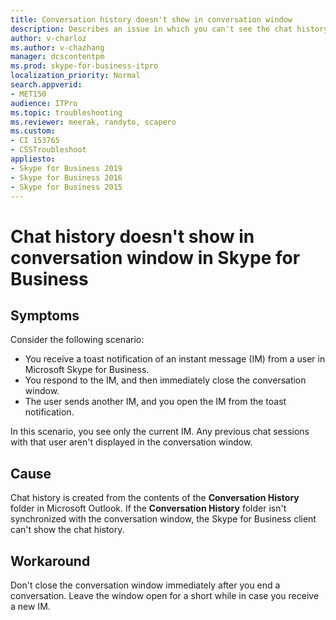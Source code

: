 ```yaml
---
title: Conversation history doesn't show in conversation window
description: Describes an issue in which you can't see the chat history in Skype for Business. Provide a workaround.
author: v-charloz
ms.author: v-chazhang
manager: dcscontentpm
ms.prod: skype-for-business-itpro
localization_priority: Normal
search.appverid: 
- MET150
audience: ITPro 
ms.topic: troubleshooting
ms.reviewer: meerak, randyto, scapero
ms.custom: 
- CI 153765
- CSSTroubleshoot
appliesto:
- Skype for Business 2019
- Skype for Business 2016
- Skype for Business 2015
---
```


# Chat history doesn't show in conversation window in Skype for Business 

## Symptoms

Consider the following scenario:

- You receive a toast notification of an instant message (IM) from a user in Microsoft Skype for Business.
- You respond to the IM, and then immediately close the conversation window.
- The user sends another IM, and you open the IM from the toast notification.

In this scenario, you see only the current IM. Any previous chat sessions with that user aren't displayed in the conversation window.

## Cause

Chat history is created from the contents of the **Conversation History** folder in Microsoft Outlook. If the **Conversation History** folder isn't synchronized with the conversation window, the Skype for Business client can't show the chat history.

## Workaround

Don't close the conversation window immediately after you end a conversation. Leave the window open for a short while in case you receive a new IM.
